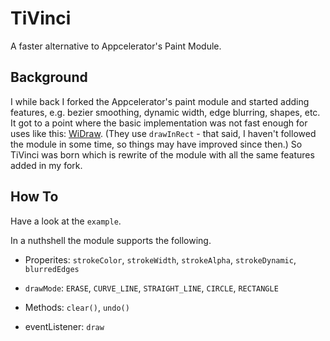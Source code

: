 TiVinci
=======

A faster alternative to Appcelerator's Paint Module. 

Background
----------

I while back I forked the Appcelerator's paint module and started
adding features, e.g. bezier smoothing, dynamic width, edge blurring,
shapes, etc. It got to a point where the basic implementation was not
fast enough for uses like this: [WiDraw](http://www.youtube.com/watch?v=vWEqFQ6kkN0&feature=plcp).
(They use `drawInRect` - that said, I
haven't followed the module in some time, so things may have improved
since then.) So TiVinci was born which is rewrite of the
module with all the same features added in my fork.


How To
------

Have a look at the `example`.

In a nuthshell the module supports the following.

 * Properites: `strokeColor`, `strokeWidth`, `strokeAlpha`,
`strokeDynamic`, `blurredEdges`

 * `drawMode`: `ERASE`, `CURVE_LINE`, `STRAIGHT_LINE`, `CIRCLE`,
`RECTANGLE` 

 * Methods: `clear()`, `undo()`

 * eventListener: `draw`
